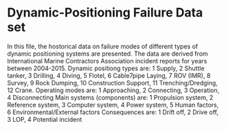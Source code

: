 # Dynamic-Positioning Failure Data set
In this file, the hostorical data on failure modes of different types of dynamic positioning systems are presented. The data are derived from International Marine Contractors Association incident reports for years between 2004-2015.
Dynamic positiong types are: 1 Supply, 2 Shuttle tanker, 3 Drilling, 4 Diving, 5 Flotel, 6 Cable7pipe Laying, 7 ROV (IMR), 8 Survey, 9 Rock Dumping, 10 Construction Support, 11 Trenching/Dredging, 12 Crane.
Operating modes are: 1 Approaching, 2 Connecting, 3 Operation, 4 Disconnecting
Main systems (components) are: 1 Propulsion system, 2 Reference system, 3 Computer system, 4 Power system, 5 Human factors, 6 Environmental/External factors
Consequences are: 1 Drift off, 2 Drive off, 3 LOP, 4 Potential incident



